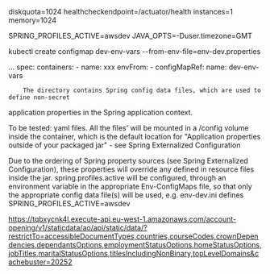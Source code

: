 diskquota=1024
healthcheckendpoint=/actuator/health
instances=1
memory=1024

SPRING_PROFILES_ACTIVE=awsdev
JAVA_OPTS=-Duser.timezone=GMT


kubectl create configmap dev-env-vars --from-env-file=env-dev.properties

...
  spec:
    containers:
    - name: xxx
      envFrom:
      - configMapRef:
        name: dev-env-vars



        The directory contains Spring config data files, which are used to define non-secret
application properties in the Spring application context.

To be tested: yaml files.
All the files' will be mounted in a /config volume inside the container, which is the default location for
"Application properties outside of your packaged jar" - see Spring Externalized Configuration

Due to the ordering of Spring property sources (see Spring Externalized Configuration),
these properties will override any defined in resource files inside the jar.
spring.profiles.active will be configured, through an environment variable in the appropriate Env-ConfigMaps file,
so that only the appropriate config data file(s) will be used, e.g.
env-dev.ini defines SPRING_PROFILES_ACTIVE=awsdev


https://tqbxycnk4l.execute-api.eu-west-1.amazonaws.com/account-opening/v1/staticdata/ao/api/static/data/?restrictTo=accessibleDocumentTypes,countries,courseCodes,crownDependencies,dependantsOptions,employmentStatusOptions,homeStatusOptions,jobTitles,maritalStatusOptions,titlesIncludingNonBinary,topLevelDomains&cachebuster=20252

